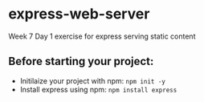 # express-web-server
Week 7 Day 1 exercise for express serving static content 

## Before starting your project: 
* Initilaize your project with npm: `npm init -y` 
* Install express using npm: `npm install express`
